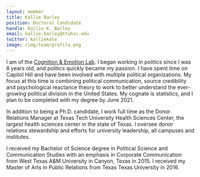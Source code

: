 ```yaml
---
layout: member
title: Kallie Barley
position: Doctoral Candidate
handle: Kallie K. Barley
email: kallie.barley@ttuhsc.edu
twitter: kalliekate
image: /img/team/profile.png
---
```


I am of the [Cognition & Emotion Lab](http://www.ttucel.com/). I began working in politics since I was 8 years old, and politics quickly became my passion. I have spent time on Capitol Hill and have been involved with multiple political organizations. My focus at this time is combining political communication, source credibility and psychological reactance theory to work to better understand the ever-growing political division in the United States. My cognate is statistics, and I plan to be completed with my degree by June 2021.

In addition to being a Ph.D. candidate, I work full time as the Donor Relations Manager at Texas Tech University Health Sciences Center, the largest health sciences center in the state of Texas. I oversee donor relations stewardship and efforts for university leadership, all campuses and institutes. 

I received my Bachelor of Science degree in Political Science and Communication Studies with an emphasis in Corporate Communication from West Texas A&M University in Canyon, Texas in 2015. I received my Master of Arts in Public Relations from Texas Texas University in 2016.
